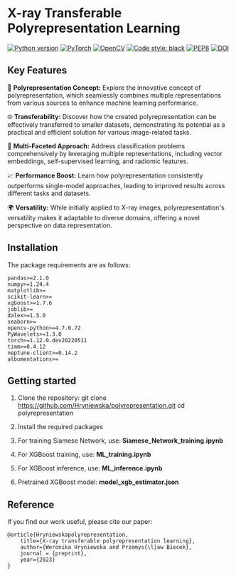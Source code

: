 # X-ray Transferable Polyrepresentation Learning

[![Python version](https://img.shields.io/badge/python-3.8%20%7C%203.9%20%7C%203.10%20%7C%203.11-grey.svg?logo=python&logoColor=blue)](https://www.python.org/)
[![PyTorch](https://img.shields.io/badge/PyTorch-EE4C2C?logo=pytorch&logoColor=white)](https://pytorch.org/)
[![OpenCV](https://img.shields.io/badge/OpenCV-27338e?logo=OpenCV&logoColor=white)](https://opencv.org/)
[![Code style: black](https://img.shields.io/badge/code%20style-black-000000.svg)](https://github.com/psf/black)
[![PEP8](https://img.shields.io/badge/PEP8-compliant-brightgreen.svg)](https://www.python.org/dev/peps/pep-0008/)
[![DOI](https://img.shields.io/badge/DOI-in%20progress-b31b1b.svg)](https://arxiv.org/abs/TODO)


## Key Features

🔗 **Polyrepresentation Concept:** Explore the innovative concept of polyrepresentation, which seamlessly combines multiple representations from various sources to enhance machine learning performance.

🌐 **Transferability:** Discover how the created polyrepresentation can be effectively transferred to smaller datasets, demonstrating its potential as a practical and efficient solution for various image-related tasks.

🔬 **Multi-Faceted Approach:** Address classification problems comprehensively by leveraging multiple representations, including vector embeddings, self-supervised learning, and radiomic features.

📈 **Performance Boost:** Learn how polyrepresentation consistently outperforms single-model approaches, leading to improved results across different tasks and datasets.

🌍 **Versatility:** While initially applied to X-ray images, polyrepresentation's versatility makes it adaptable to diverse domains, offering a novel perspective on data representation.

## Installation

The package requirements are as follows:
```
pandas>=2.1.0
numpy>=1.24.4
matplotlib>=
scikit-learn>=
xgboost>=1.7.6
joblib>=
dalex>=1.5.0
seaborn>=
opencv-python>=4.7.0.72
PyWavelets>=1.3.0
torch>=1.12.0.dev20220511
timm>=0.4.12
neptune-client>=0.14.2
albumentations>=
```

## Getting started

1. Clone the repository:
git clone https://github.com/Hryniewska/polyrepresentation.git
cd polyrepresentation

2. Install the required packages

3. For training Siamese Network, use: **Siamese_Network_training.ipynb**

4. For XGBoost training, use: **ML_training.ipynb**

5. For XGBoost inference, use: **ML_inference.ipynb**

6. Pretrained XGBoost model: **model_xgb_estimator.json**

## Reference

If you find our work useful, please cite our paper:

```
@article{Hryniewskapolyrepresentation,
	title={X-ray transferable polyrepresentation learning}, 
	author={Weronika Hryniewska and Przemys{\l}aw Biecek},
	journal = {preprint},
	year={2023}
}
